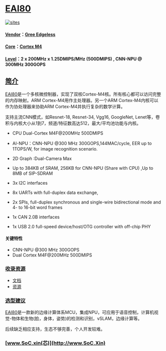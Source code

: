 # [EAI80](https://github.com/SoCXin/EAI80)

[![sites](http://182.61.61.133/link/resources/SoC.png)](http://www.SoC.Xin)

#### [Vendor](https://github.com/SoCXin/Vendor)：[Gree Edgeless](https://github.com/SoCXin/Gree)
#### [Core](https://github.com/SoCXin/Cortex)：[Cortex M4](https://github.com/SoCXin/CM4)
#### [Level](https://github.com/SoCXin/Level)：2 x 200MHz x 1.25DMIPS/MHz (500DMIPS) , CNN-NPU @ 300MHz 300GOPS

## [简介](https://github.com/SoCXin/EAI80/wiki)

[EAI80](https://github.com/SoCXin/EAI80)是一个多核微控制器，实现了双核Cortex-M4核。所有核心都可以访问完整的内存映射。ARM Cortex-M4用作主处理器。另一个ARM Cortex-M4内核可以作为协处理器来协助ARM Cortex-M4并执行复杂的数学计算。

支持主流CNN模式，如Resnet-18, Resnet-34, Vgg16, GoogleNet, Lenet等，卷积与内核大小从1到7，频道/特征数高达512，最大/平均池功能与内核。

* CPU Dual-Cortex M4F@200MHz 500DMIPS
* AI-NPU：CNN-NPU @300 MHz 300GOPS,144MAC/cycle, EER up to 1TOPS/W, for image recognition scenario.
* 2D Graph :Dual-Camera Max
* Up to 384KB of SRAM, 256KB for CNN-NPU (Share with CPU) ,Up to 8MB of SIP-SDRAM

* 3x I2C interfaces
* 8x UARTs with full-duplex data exchange,
* 2x SPIs, full-duplex synchronous and single-wire bidirectional mode and 4- to 16-bit word frames
* 1x CAN 2.0B interfaces
* 1x USB 2.0 full-speed device/host/OTG controller with off-chip PHY

#### 关键特性

* CNN-NPU @300 MHz 300GOPS
* Dual Cortex M4F@200MHz 500DMIPS


### [收录资源](https://github.com/SoCXin/EAI80)

* [文档](docs/)
* [资源](src/)

### [选型建议](https://github.com/SoCXin)

[EAI80](https://github.com/SoCXin/EAI80)是一款新的边缘计算体系MCU，集成NPU，可应用于语音控制，计算机视觉-物体和生物(脸，身体，姿势)的检测和识别，vSLAM，边缘计算等。

后续缺乏相应支持，生态不够完善，个人开发较难。
###  [www.SoC.xin(芯)](http://www.SoC.Xin)

